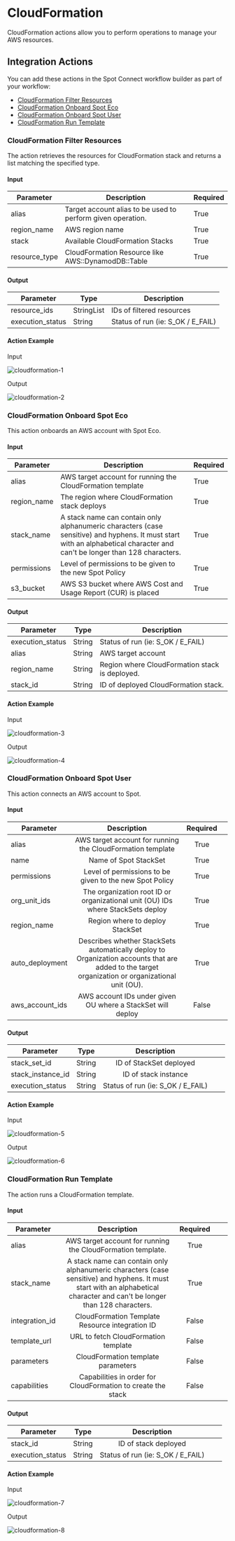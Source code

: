 # CloudFormation 

CloudFormation actions allow you to perform operations to manage your AWS resources. 

## Integration Actions 

You can add these actions in the Spot Connect workflow builder as part of your workflow: 

* [CloudFormation Filter Resources](spot-connect/integrations/cloudformation?id=cloudformation-filter-resources) 
* [CloudFormation Onboard Spot Eco](spot-connect/integrations/cloudformation?id=cloudformation-onboard-spot-eco) 
* [CloudFormation Onboard Spot User](spot-connect/integrations/cloudformation?id=cloudformation-onboard-spot-user) 
* [CloudFormation Run Template](spot-connect/integrations/cloudformation?id=cloudformation-run-template) 

### CloudFormation Filter Resources 

The action retrieves the resources for CloudFormation stack and returns a list matching the specified type. 

#### Input

Parameter | Description | Required
--------- | ----------- | --------
alias    | Target account alias to be used to perform given operation. | True
region_name | AWS region name  | True
stack    | Available CloudFormation Stacks | True
resource_type  | CloudFormation Resource like AWS::DynamodDB::Table  | True

#### Output

Parameter | Type | Description
--------- | ----------- | --------
resource_ids    | StringList  | IDs of filtered resources
execution_status | String   | Status of run (ie: S_OK / E_FAIL)

#### Action Example

Input

![cloudformation-1](https://github.com/spotinst/help/assets/106514736/8a2032f2-79c1-4ee7-b6d9-ff7f9b0a57b1)

Output

![cloudformation-2](https://github.com/spotinst/help/assets/106514736/5e0aa53c-0bc0-4659-8abe-4979613c6bf1)

### CloudFormation Onboard Spot Eco

This action onboards an AWS account with Spot Eco. 

#### Input

Parameter | Description | Required
--------- | ----------- | --------
alias    | AWS target account for running the CloudFormation template | True
region_name | The region where CloudFormation stack deploys  | True
stack_name    | A stack name can contain only alphanumeric characters (case sensitive) and hyphens. It must start with an alphabetical character and can't be longer than 128 characters. | True
permissions  | Level of permissions to be given to the new Spot Policy  | True
s3_bucket  | AWS S3 bucket where AWS Cost and Usage Report (CUR) is placed  | True

#### Output

Parameter | Type | Description
--------- | ----------- | --------
execution_status   | String  | Status of run (ie: S_OK / E_FAIL)
alias | String   | AWS target account
region_name | String   | Region where CloudFormation stack is deployed.
stack_id | String   | ID of deployed CloudFormation stack.

#### Action Example 

Input 

![cloudformation-3](https://github.com/spotinst/help/assets/106514736/ec440116-ae45-4a25-9c9d-5539d68cf4c8)


Output 

![cloudformation-4](https://github.com/spotinst/help/assets/106514736/34c4ddf6-6d76-458b-9906-a2298f3ecd9d)

### CloudFormation Onboard Spot User 

This action connects an AWS account to Spot. 

#### Input 

|       Parameter       |                                                                        Description                                                                    |      Required  |   |
|-----------------------|:-----------------------------------------------------------------------------------------------------------------------------------------------------:|:--------------:|---|
|      alias            |     AWS target account for running the CloudFormation template                                                                                        |     True       |   |
|      name             |     Name of Spot StackSet                                                                                                                             |     True       |   |
|      permissions      |     Level of permissions to be given to the new Spot Policy                                                                                           |     True       |   |
|      org_unit_ids     |     The organization root ID or organizational unit (OU) IDs where StackSets deploy                                                                   |     True       |   |
|      region_name      |     Region where to deploy StackSet                                                                                                                   |     True       |   |
|      auto_deployment  |     Describes whether StackSets automatically deploy to Organization accounts that are added to the target organization or organizational unit (OU).  |     True       |   |
|      aws_account_ids  |     AWS account IDs under given OU where a StackSet will deploy                                                                                       |     False      |   |

#### Output

|       Parameter         |                                                                            Type                                                                       |                 Description             |   |   |
|-------------------------|:-----------------------------------------------------------------------------------------------------------------------------------------------------:|:---------------------------------------:|---|---|
|      stack_set_id       |     String                                                                                                                                            |     ID of StackSet deployed             |   |   |
|      stack_instance_id  |     String                                                                                                                                            |     ID of stack instance                |   |   |
|      execution_status   |     String                                                                                                                                            |     Status of run (ie: S_OK / E_FAIL)   |   |   |

#### Action Example 

Input

![cloudformation-5](https://github.com/spotinst/help/assets/106514736/bc2f5f0f-f193-4182-b6db-befb8be11ddc)

Output

![cloudformation-6](https://github.com/spotinst/help/assets/106514736/fe2b5c4b-a808-4cd6-959d-919ab6c31d3d)

### CloudFormation Run Template 

The action runs a CloudFormation template. 

#### Input 

|       Parameter       |                                                                                     Description                                                                                |      Required  |   |   |
|-----------------------|:------------------------------------------------------------------------------------------------------------------------------------------------------------------------------:|:--------------:|---|---|
|      alias            |     AWS target account for running the CloudFormation template.                                                                                                                |     True       |   |   |
|      stack_name       |     A stack name can contain only alphanumeric characters (case sensitive) and hyphens. It must start with an alphabetical character and can't be longer than 128 characters.  |     True       |   |   |
|      integration_id   |     CloudFormation Template Resource integration ID                                                                                                                            |     False      |   |   |
|      template_url     |     URL to fetch CloudFormation template                                                                                                                                       |     False      |   |   |
|      parameters       |     CloudFormation template parameters                                                                                                                                         |     False      |   |   |
|      capabilities     |     Capabilities in order for CloudFormation to create the stack                                                                                                               |     False      |   |   |
#### Output

|       Parameter        |       Type  |                Description             |   |   |
|------------------------|:-----------:|:--------------------------------------:|---|---|
|      stack_id          |     String  |     ID of stack deployed               |   |   |
|      execution_status  |     String  |     Status of run (ie: S_OK / E_FAIL)  |   |   |

#### Action Example 

Input 

![cloudformation-7](https://github.com/spotinst/help/assets/106514736/9885b274-ff9d-4988-b7de-e8648008c827)

Output 

![cloudformation-8](https://github.com/spotinst/help/assets/106514736/ade956bd-2b4c-4e1c-b7f4-e1d9029010f8)
